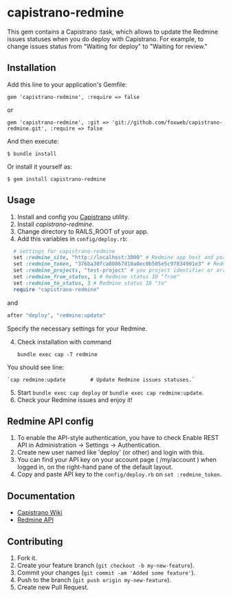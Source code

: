 # capistrano-redmine

This gem contains a Capistrano :task, which allows to update the Redmine issues
statuses when you do deploy with Capistrano. For example, to change issues
status from "Waiting for deploy" to "Waiting for review."

## Installation

Add this line to your application's Gemfile:

    gem 'capistrano-redmine', :require => false

or

    gem 'capistrano-redmine', :git => 'git://github.com/foxweb/capistrano-redmine.git', :require => false

And then execute:

    $ bundle install

Or install it yourself as:

    $ gem install capistrano-redmine

## Usage

1. Install and config you [Capistrano](https://github.com/capistrano/capistrano/) utility.
2. Install _capistrano-redmine_.
3. Change directory to RAILS_ROOT of your app.
3. Add this variables in `config/deploy.rb`:

  ```ruby
    # settings for capistrano-redmine
    set :redmine_site, "http://localhost:3000" # Redmine app host and port
    set :redmine_token, "376ba30fca80867d10a0ec0b505e5c97834901e3" # Redmine API key
    set :redmine_projects, "test-project" # you project identifier or array of.
    set :redmine_from_status, 1 # Redmine status ID "from"
    set :redmine_to_status, 3 # Redmine status ID "to"
    require "capistrano-redmine"
  ```

  and

  ```ruby
  after "deploy", "redmine:update"
  ```

  Specify the necessary settings for your Redmine.

4. Check installation with command

    `bundle exec cap -T redmine`

  You should see line:

    `cap redmine:update        # Update Redmine issues statuses.`

5. Start `bundle exec cap deploy` or `bundle exec cap redmine:update`.
6. Check your Redmine issues and enjoy it!

## Redmine API config

1. To enable the API-style authentication, you have to check Enable REST API in Administration → Settings → Authentication.
2. Create new user named like 'deploy' (or other) and login with this.
3. You can find your API key on your account page ( /my/account ) when logged in, on the right-hand pane of the default layout.
4. Copy and paste API key to the `config/deploy.rb` on `set :redmine_token`.

## Documentation

* [Capistrano Wiki](http://github.com/capistrano/capistrano/wiki/)
* [Redmine API](http://www.redmine.org/projects/redmine/wiki/Rest_api)

## Contributing

1. Fork it.
2. Create your feature branch (`git checkout -b my-new-feature`).
3. Commit your changes (`git commit -am 'Added some feature'`).
4. Push to the branch (`git push origin my-new-feature`).
5. Create new Pull Request.
